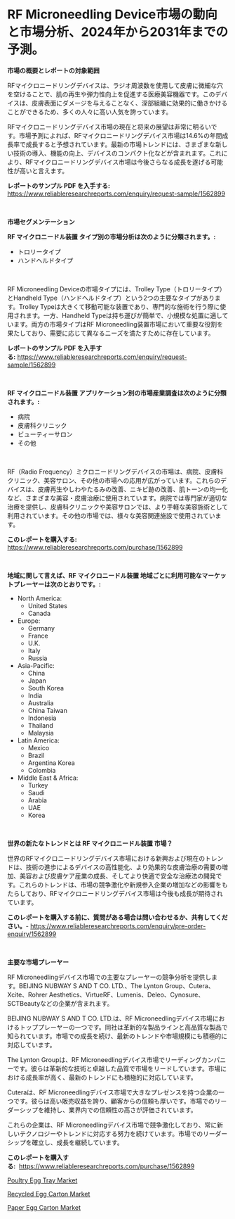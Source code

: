 <p><h1>RF Microneedling Device市場の動向と市場分析、2024年から2031年までの予測。</h1></p><p><strong>市場の概要とレポートの対象範囲</strong></p>
<p><p>RFマイクロニードリングデバイスは、ラジオ周波数を使用して皮膚に微細な穴を空けることで、肌の再生や弾力性向上を促進する医療美容機器です。このデバイスは、皮膚表面にダメージを与えることなく、深部組織に効果的に働きかけることができるため、多くの人々に高い人気を誇っています。</p><p>RFマイクロニードリングデバイス市場の現在と将来の展望は非常に明るいです。市場予測によれば、RFマイクロニードリングデバイス市場は14.6%の年間成長率で成長すると予想されています。最新の市場トレンドには、さまざまな新しい技術の導入、機能の向上、デバイスのコンパクト化などが含まれます。これにより、RFマイクロニードリングデバイス市場は今後さらなる成長を遂げる可能性が高いと言えます。</p></p>
<p><strong>レポートのサンプル PDF を入手する:</strong> <a href="https://www.reliableresearchreports.com/enquiry/request-sample/1562899">https://www.reliableresearchreports.com/enquiry/request-sample/1562899</a></p>
<p>&nbsp;</p>
<p><strong>市場セグメンテーション</strong></p>
<p><strong>RF マイクロニードル装置 タイプ別の市場分析は次のように分類されます。:</strong></p>
<p><ul><li>トロリータイプ</li><li>ハンドヘルドタイプ</li></ul></p>
<p>&nbsp;</p>
<p><p>RF Microneedling Deviceの市場タイプには、Trolley Type（トロリータイプ）とHandheld Type（ハンドヘルドタイプ）という2つの主要なタイプがあります。Trolley Typeは大きくて移動可能な装置であり、専門的な施術を行う際に使用されます。一方、Handheld Typeは持ち運びが簡単で、小規模な処置に適しています。両方の市場タイプはRF Microneedling装置市場において重要な役割を果たしており、需要に応じて異なるニーズを満たすために存在しています。</p></p>
<p><strong>レポートのサンプル PDF を入手する:</strong>&nbsp;<a href="https://www.reliableresearchreports.com/enquiry/request-sample/1562899">https://www.reliableresearchreports.com/enquiry/request-sample/1562899</a></p>
<p>&nbsp;</p>
<p><strong> RF マイクロニードル装置 アプリケーション別の市場産業調査は次のように分類されます。:</strong></p>
<p><ul><li>病院</li><li>皮膚科クリニック</li><li>ビューティーサロン</li><li>その他</li></ul></p>
<p>&nbsp;</p>
<p><p>RF（Radio Frequency）ミクロニードリングデバイスの市場は、病院、皮膚科クリニック、美容サロン、その他の市場への応用が広がっています。これらのデバイスは、皮膚再生やしわやたるみの改善、ニキビ跡の改善、肌トーンの均一化など、さまざまな美容・皮膚治療に使用されています。病院では専門家が適切な治療を提供し、皮膚科クリニックや美容サロンでは、より手軽な美容施術として利用されています。その他の市場では、様々な美容関連施設で使用されています。</p></p>
<p><strong>このレポートを購入する:</strong>&nbsp; <a href="https://www.reliableresearchreports.com/purchase/1562899">https://www.reliableresearchreports.com/purchase/1562899</a></p>
<p>&nbsp;</p>
<p><strong>地域に関して言えば、RF マイクロニードル装置 地域ごとに利用可能なマーケットプレーヤーは次のとおりです。:</strong></p>
<p><ul>
    <li>
        North America:
        <ul>
            <li>United States</li>
            <li>Canada</li>
        </ul>
    </li>
    <li>
        Europe:
        <ul>
            <li>Germany</li>
            <li>France</li>
            <li>U.K.</li>
            <li>Italy</li>
            <li>Russia</li>
        </ul>
    </li>
    <li>
        Asia-Pacific:
        <ul>
            <li>China</li>
            <li>Japan</li>
            <li>South Korea</li>
            <li>India</li>
            <li>Australia</li>
            <li>China Taiwan</li>
            <li>Indonesia</li>
            <li>Thailand</li>
            <li>Malaysia</li>
        </ul>
    </li>
    <li>
        Latin America:
        <ul>
            <li>Mexico</li>
            <li>Brazil</li>
            <li>Argentina Korea</li>
            <li>Colombia</li>
        </ul>
    </li>
    <li>
        Middle East & Africa:
        <ul>
            <li>Turkey</li>
            <li>Saudi</li>
            <li>Arabia</li>
            <li>UAE</li>
            <li>Korea</li>
        </ul>
    </li>
    </ul></p>
<p>&nbsp;</p>
<p><strong>世界の新たなトレンドとは RF マイクロニードル装置 市場？</strong></p>
<p><p>世界のRFマイクロニードリングデバイス市場における新興および現在のトレンドは、技術の進歩によるデバイスの高性能化、より効果的な皮膚治療の需要の増加、美容および皮膚ケア産業の成長、そしてより快適で安全な治療法の開発です。これらのトレンドは、市場の競争激化や新規参入企業の増加などの影響をもたらしており、RFマイクロニードリングデバイス市場は今後も成長が期待されています。</p></p>
<p><strong>このレポートを購入する前に、質問がある場合は問い合わせるか、共有してください。</strong>- <a href="https://www.reliableresearchreports.com/enquiry/pre-order-enquiry/1562899">https://www.reliableresearchreports.com/enquiry/pre-order-enquiry/1562899</a></p>
<p>&nbsp;</p>
<p><strong>主要な市場プレーヤー</strong></p>
<p><p>RF Microneedlingデバイス市場での主要なプレーヤーの競争分析を提供します。BEIJING NUBWAY S AND T CO. LTD.、The Lynton Group、Cutera、Xcite、Rohrer Aesthetics、VirtueRF、Lumenis、Deleo、Cynosure、SCTBeautyなどの企業が含まれます。</p><p>BEIJING NUBWAY S AND T CO. LTD.は、RF Microneedlingデバイス市場におけるトッププレーヤーの一つです。同社は革新的な製品ラインと高品質な製品で知られています。市場での成長を続け、最新のトレンドや市場規模にも積極的に対応しています。</p><p>The Lynton Groupは、RF Microneedlingデバイス市場でリーディングカンパニーです。彼らは革新的な技術と卓越した品質で市場をリードしています。市場における成長率が高く、最新のトレンドにも積極的に対応しています。</p><p>Cuteraは、RF Microneedlingデバイス市場で大きなプレゼンスを持つ企業の一つです。彼らは高い販売収益を誇り、顧客からの信頼も厚いです。市場でのリーダーシップを維持し、業界内での信頼性の高さが評価されています。</p><p>これらの企業は、RF Microneedlingデバイス市場で競争激化しており、常に新しいテクノロジーやトレンドに対応する努力を続けています。市場でのリーダーシップを確立し、成長を継続しています。</p></p>
<p><strong>このレポートを購入する:</strong>&nbsp;&nbsp;<a href="https://www.reliableresearchreports.com/purchase/1562899">https://www.reliableresearchreports.com/purchase/1562899</a></p>
<p><p><a href="https://github.com/wusalecollins540tpqoz/Market-Research-Report-List-1/blob/main/poultry-egg-tray-market.md">Poultry Egg Tray Market</a></p><p><a href="https://github.com/pjcfca/Market-Research-Report-List-1/blob/main/recycled-egg-carton-market.md">Recycled Egg Carton Market</a></p><p><a href="https://github.com/johnbach50/Market-Research-Report-List-2/blob/main/paper-egg-carton-market.md">Paper Egg Carton Market</a></p></p>